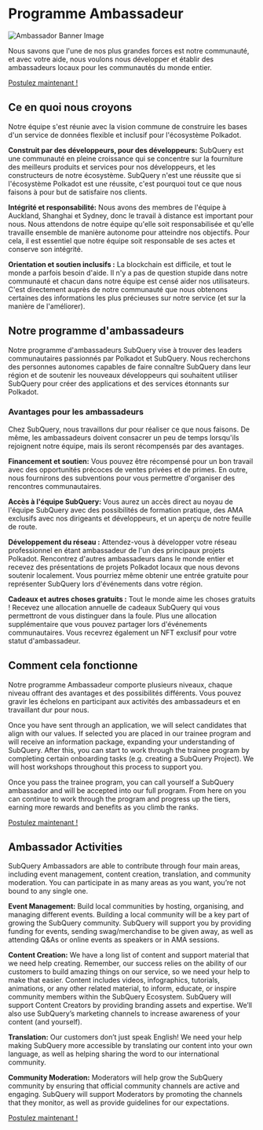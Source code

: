 # Programme Ambassadeur

![Ambassador Banner Image](/assets/img/ambassador_banner.png)

Nous savons que l'une de nos plus grandes forces est notre communauté, et avec votre aide, nous voulons nous développer et établir des ambassadeurs locaux pour les communautés du monde entier.

[Postulez maintenant !](https://forms.gle/GXBbJ6LDpNfM2v1X6)

## Ce en quoi nous croyons

Notre équipe s'est réunie avec la vision commune de construire les bases d'un service de données flexible et inclusif pour l'écosystème Polkadot.

**Construit par des développeurs, pour des développeurs:** SubQuery est une communauté en pleine croissance qui se concentre sur la fourniture des meilleurs produits et services pour nos développeurs, et les constructeurs de notre écosystème. SubQuery n'est une réussite que si l'écosystème Polkadot est une réussite, c'est pourquoi tout ce que nous faisons à pour but de satisfaire nos clients.

**Intégrité et responsabilité:** Nous avons des membres de l'équipe à Auckland, Shanghai et Sydney, donc le travail à distance est important pour nous. Nous attendons de notre équipe qu'elle soit responsabilisée et qu'elle travaille ensemble de manière autonome pour atteindre nos objectifs. Pour cela, il est essentiel que notre équipe soit responsable de ses actes et conserve son intégrité.

**Orientation et soutien inclusifs :** La blockchain est difficile, et tout le monde a parfois besoin d'aide. Il n'y a pas de question stupide dans notre communauté et chacun dans notre équipe est censé aider nos utilisateurs. C'est directement auprès de notre communauté que nous obtenons certaines des informations les plus précieuses sur notre service (et sur la manière de l'améliorer).

## Notre programme d'ambassadeurs

Notre programme d'ambassadeurs SubQuery vise à trouver des leaders communautaires passionnés par Polkadot et SubQuery. Nous recherchons des personnes autonomes capables de faire connaître SubQuery dans leur région et de soutenir les nouveaux développeurs qui souhaitent utiliser SubQuery pour créer des applications et des services étonnants sur Polkadot.

### Avantages pour les ambassadeurs

Chez SubQuery, nous travaillons dur pour réaliser ce que nous faisons. De même, les ambassadeurs doivent consacrer un peu de temps lorsqu'ils rejoignent notre équipe, mais ils seront récompensés par des avantages.

**Financement et soutien:** Vous pouvez être récompensé pour un bon travail avec des opportunités précoces de ventes privées et de primes. En outre, nous fournirons des subventions pour vous permettre d'organiser des rencontres communautaires.

**Accès à l'équipe SubQuery:** Vous aurez un accès direct au noyau de l'équipe SubQuery avec des possibilités de formation pratique, des AMA exclusifs avec nos dirigeants et développeurs, et un aperçu de notre feuille de route.

**Développement du réseau :** Attendez-vous à développer votre réseau professionnel en étant ambassadeur de l'un des principaux projets Polkadot. Rencontrez d'autres ambassadeurs dans le monde entier et recevez des présentations de projets Polkadot locaux que nous devons soutenir localement. Vous pourriez même obtenir une entrée gratuite pour représenter SubQuery lors d'événements dans votre région.

**Cadeaux et autres choses gratuits :** Tout le monde aime les choses gratuits ! Recevez une allocation annuelle de cadeaux SubQuery qui vous permettront de vous distinguer dans la foule. Plus une allocation supplémentaire que vous pouvez partager lors d'événements communautaires. Vous recevrez également un NFT exclusif pour votre statut d'ambassadeur.

## Comment cela fonctionne

Notre programme Ambassadeur comporte plusieurs niveaux, chaque niveau offrant des avantages et des possibilités différents. Vous pouvez gravir les échelons en participant aux activités des ambassadeurs et en travaillant dur pour nous.

Once you have sent through an application, we will select candidates that align with our values. If selected you are placed in our trainee program and will receive an information package, expanding your understanding of SubQuery. After this, you can start to work through the trainee program by completing certain onboarding tasks (e.g. creating a SubQuery Project). We will host workshops throughout this process to support you.

Once you pass the trainee program, you can call yourself a SubQuery ambassador and will be accepted into our full program. From here on you can continue to work through the program and progress up the tiers, earning more rewards and benefits as you climb the ranks.

[Postulez maintenant !](https://forms.gle/GXBbJ6LDpNfM2v1X6)

## Ambassador Activities

SubQuery Ambassadors are able to contribute through four main areas, including event management, content creation, translation, and community moderation. You can participate in as many areas as you want, you’re not bound to any single one.

**Event Management:** Build local communities by hosting, organising, and managing different events. Building a local community will be a key part of growing the SubQuery community. SubQuery will support you by providing funding for events, sending swag/merchandise to be given away, as well as attending Q&As or online events as speakers or in AMA sessions.

**Content Creation:** We have a long list of content and support material that we need help creating. Remember, our success relies on the ability of our customers to build amazing things on our service, so we need your help to make that easier. Content includes videos, infographics, tutorials, animations, or any other related material, to inform, educate, or inspire community members within the SubQuery Ecosystem. SubQuery will support Content Creators by providing branding assets and expertise. We’ll also use SubQuery’s marketing channels to increase awareness of your content (and yourself).

**Translation:** Our customers don’t just speak English! We need your help making SubQuery more accessible by translating our content into your own language, as well as helping sharing the word to our international community.

**Community Moderation:** Moderators will help grow the SubQuery community by ensuring that official community channels are active and engaging. SubQuery will support Moderators by promoting the channels that they monitor, as well as provide guidelines for our expectations.

[Postulez maintenant !](https://forms.gle/GXBbJ6LDpNfM2v1X6)